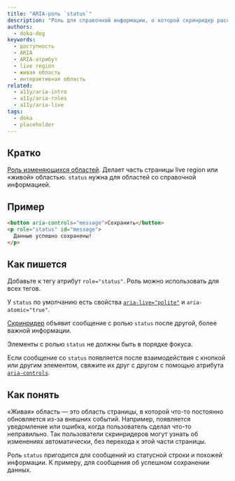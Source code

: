 ```yaml
---
title: "ARIA-роль `status`"
description: "Роль для справочной информации, о которой скринридер расскажет пользователям не сразу."
authors:
  - doka-dog
keywords:
  - доступность
  - ARIA
  - ARIA-атрибут
  - live region
  - живая область
  - интерактивная область
related:
  - a11y/aria-intro
  - a11y/aria-roles
  - a11y/aria-live
tags:
  - doka
  - placeholder
---
```


## Кратко

[Роль изменяющихся областей](/a11y/aria-roles/#roli-izmenyayushchihsya-oblastey). Делает часть страницы live region или «живой» областью. `status` нужна для областей со справочной информацией.

## Пример

```html
<button aria-controls="message">Сохранить</button>
<p role="status" id="message">
  Данные успешно сохранены!
</p>
```

## Как пишется

Добавьте к тегу атрибут `role="status"`. Роль можно использовать для всех тегов.

У `status` по умолчанию есть свойства [`aria-live="polite"`](/a11y/aria-live/) и `aria-atomic="true"`.

[Скринридер](/a11y/screenreaders/) объявит сообщение с ролью `status` после другой, более важной информации.

Элементы с ролью `status` не должны быть в порядке фокуса.

Если сообщение со `status` появляется после взаимодействия с кнопкой или другим элементом, свяжите их друг с другом с помощью атрибута [`aria-controls`](/a11y/aria-controls/).

## Как понять

«Живая» область — это область страницы, в которой что-то постоянно обновляется из-за внешних событий. Например, появляется уведомление или ошибка, когда пользователь сделал что-то неправильно. Так пользователи скринридеров могут узнать об изменениях автоматически, без перехода к этой части страницы.

Роль `status` пригодится для сообщений из статусной строки и похожей информации. К примеру, для сообщения об успешном сохранении данных.

